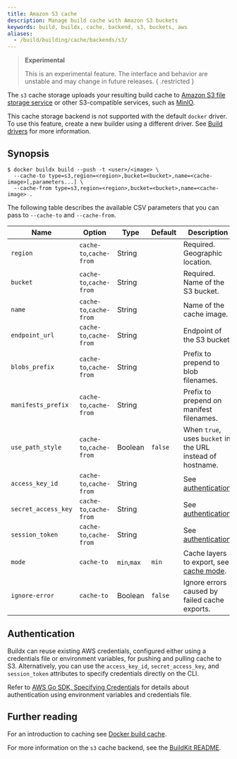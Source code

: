 ```yaml
---
title: Amazon S3 cache
description: Manage build cache with Amazon S3 buckets
keywords: build, buildx, cache, backend, s3, buckets, aws
aliases:
  - /build/building/cache/backends/s3/
---
```


> **Experimental**
>
> This is an experimental feature. The interface and behavior are unstable and
> may change in future releases.
{ .restricted }

The `s3` cache storage uploads your resulting build cache to
[Amazon S3 file storage service](https://aws.amazon.com/s3/)
or other S3-compatible services, such as [MinIO](https://min.io/).

This cache storage backend is not supported with the default `docker` driver.
To use this feature, create a new builder using a different driver. See
[Build drivers](../../drivers/_index.md) for more information.

## Synopsis

```console
$ docker buildx build --push -t <user>/<image> \
  --cache-to type=s3,region=<region>,bucket=<bucket>,name=<cache-image>[,parameters...] \
  --cache-from type=s3,region=<region>,bucket=<bucket>,name=<cache-image> .
```

The following table describes the available CSV parameters that you can pass to
`--cache-to` and `--cache-from`.

| Name                | Option                  | Type        | Default | Description                                                |
| ------------------- | ----------------------- | ----------- | ------- | ---------------------------------------------------------- |
| `region`            | `cache-to`,`cache-from` | String      |         | Required. Geographic location.                             |
| `bucket`            | `cache-to`,`cache-from` | String      |         | Required. Name of the S3 bucket.                           |
| `name`              | `cache-to`,`cache-from` | String      |         | Name of the cache image.                                   |
| `endpoint_url`      | `cache-to`,`cache-from` | String      |         | Endpoint of the S3 bucket.                                 |
| `blobs_prefix`      | `cache-to`,`cache-from` | String      |         | Prefix to prepend to blob filenames.                       |
| `manifests_prefix`  | `cache-to`,`cache-from` | String      |         | Prefix to prepend on manifest filenames.                   |
| `use_path_style`    | `cache-to`,`cache-from` | Boolean     | `false` | When `true`, uses `bucket` in the URL instead of hostname. |
| `access_key_id`     | `cache-to`,`cache-from` | String      |         | See [authentication][1].                                   |
| `secret_access_key` | `cache-to`,`cache-from` | String      |         | See [authentication][1].                                   |
| `session_token`     | `cache-to`,`cache-from` | String      |         | See [authentication][1].                                   |
| `mode`              | `cache-to`              | `min`,`max` | `min`   | Cache layers to export, see [cache mode][2].               |
| `ignore-error`      | `cache-to`              | Boolean     | `false` | Ignore errors caused by failed cache exports.              |

[1]: #authentication
[2]: _index.md#cache-mode

## Authentication

Buildx can reuse existing AWS credentials, configured either using a
credentials file or environment variables, for pushing and pulling cache to S3.
Alternatively, you can use the `access_key_id`, `secret_access_key`, and
`session_token` attributes to specify credentials directly on the CLI.

Refer to [AWS Go SDK, Specifying Credentials][3] for details about
authentication using environment variables and credentials file.

[3]: https://docs.aws.amazon.com/sdk-for-go/v1/developer-guide/configuring-sdk.html#specifying-credentials

## Further reading

For an introduction to caching see [Docker build cache](../_index.md).

For more information on the `s3` cache backend, see the
[BuildKit README](https://github.com/moby/buildkit#s3-cache-experimental).
